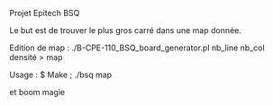 Projet Epitech BSQ

Le but est de trouver le plus gros carré dans une map donnée.

Edition de map : 
./B-CPE-110_BSQ_board_generator.pl nb_line nb_col densité > map

Usage :
$ Make ; ./bsq map

et boom magie
